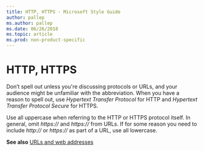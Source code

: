 ```yaml
---
title: HTTP, HTTPS - Microsoft Style Guide
author: pallep
ms.author: pallep
ms.date: 06/26/2018
ms.topic: article
ms.prod: non-product-specific
---
```


# HTTP, HTTPS

Don’t
spell out unless you're discussing protocols or URLs, and your
audience might be unfamiliar with the abbreviation. When you have a
reason to spell out, use *Hypertext Transfer Protocol* for HTTP and *Hypertext Transfer Protocol Secure* for HTTPS.

Use all uppercase when referring to the HTTP or HTTPS protocol itself. In general, omit *https://* and *https://* from URLs. If for some reason you need to include *http://* or *https://* as part of a URL, use all lowercase.

**See also** [URLs and web addresses](~/urls-web-addresses.md)
